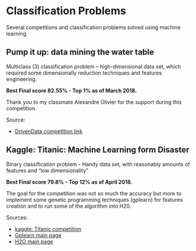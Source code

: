 # Classification Problems

Several competitions and classification problems solved using machine learning.

## Pump it up: data mining the water table
Multiclass (3) classification problem – high-dimensional data set, which required some dimensionally reduction techniques and features engineering.

**Best Final score 82.55% - Top 1% as of March 2018.**

Thank you to my classmate Alexandre Olivier for the support during this competition.

Source:
- [DrivenData competition link](https://www.drivendata.org/competitions/7/pump-it-up-data-mining-the-water-table/)

## Kaggle: Titanic: Machine Learning form Disaster
Binary classification problem - Handy data set, with reasonably amounts of features and “low dimensionality”

**Best Final score 79.8% - Top 12% as of April 2018.**

The goal for the competition was not so much the accuracy but more to implement some genetic programming techniques (gplearn) for features creation and to run some of the algorithm into H20.

Sources:
- [kaggle: Titanic competition](https://www.kaggle.com/c/titanic)
- [Gplearn main page](http://gplearn.readthedocs.io/en/stable/intro.html)
- [H2O main page](https://www.h2o.ai/)
